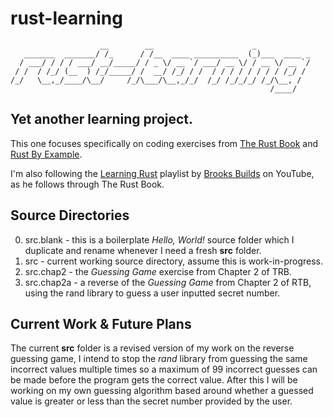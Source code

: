 # rust-learning

```
                    __        __                      _            
   _______  _______/ /_      / /__  ____ __________  (_)___  ____ _
  / ___/ / / / ___/ __/_____/ / _ \/ __ `/ ___/ __ \/ / __ \/ __ `/
 / /  / /_/ (__  ) /_/_____/ /  __/ /_/ / /  / / / / / / / / /_/ / 
/_/   \__,_/____/\__/     /_/\___/\__,_/_/  /_/ /_/_/_/ /_/\__, /  
                                                          /____/   
```

## Yet another learning project.

This one focuses specifically on coding exercises from [The Rust Book](https://doc.rust-lang.org/book/) and [Rust By Example](https://doc.rust-lang.org/stable/rust-by-example/).

I'm also following the [Learning Rust](https://www.youtube.com/playlist?list=PLrmY5pVcnuE_dyWibakRuGJcuiwAkhGZB) playlist by [Brooks Builds](https://www.youtube.com/channel/UCT1-XRVnJA-wws2bfbLbFcQ) on YouTube, as he follows through The Rust Book.

## Source Directories

0. src.blank - this is a boilerplate *Hello, World!* source folder which I duplicate and rename whenever I need a fresh **src** folder.
1. src - current working source directory, assume this is work-in-progress.
2. src.chap2 - the *Guessing Game* exercise from Chapter 2 of TRB.
3. src.chap2a - a reverse of the *Guessing Game* from Chapter 2 of RTB, using the rand library to guess a user inputted secret number.

## Current Work & Future Plans

The current **src** folder is a revised version of my work on the reverse guessing game, I intend to stop the *rand* library from guessing the same incorrect values multiple times so a maximum of 99 incorrect guesses can be made before the program gets the correct value. After this I will be working on my own guessing algorithm based around whether a guessed value is greater or less than the secret number provided by the user.